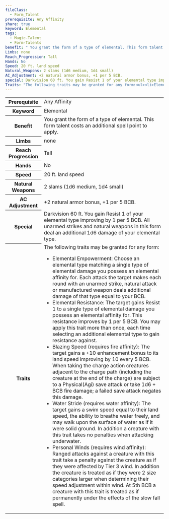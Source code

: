 ```yaml
---
fileClass:
  - Form_Talent
prerequisite: Any Affinity
share: true
keyword: Elemental
tags:
  - Magic-Talent
  - Form-Talents
benefit: " You grant the form of a type of elemental. This form talent costs an additional spell point to apply."
Limbs: none
Reach_Progression: Tall
Hands: No
Speed: 20 ft. land speed
Natural_Weapons: 2 slams (1d6 medium, 1d4 small)
AC_Adjustment: +2 natural armor bonus, +1 per 5 BCB.
special: Darkvision 60 ft. You gain Resist 1 of your elemental type improving by 1 per 5 BCB. All unarmed strikes and natural weapons in this form deal an additional 1d6 damage of your elemental type.
Traits: "The following traits may be granted for any form:<ul><li>Elemental Empowerment: Choose an elemental type matching a single type of elemental damage you possess an elemental affinity for. Each attack the target makes each round with an unarmed strike, natural attack or manufactured weapon deals additional damage of that type equal to your BCB.</li><li>Elemental Resistance: The target gains Resist 1 to a single type of elemental damage you possess an elemental affinity for. This resistance improves by 1 per 5 BCB. You may apply this trait more than once, each time selecting an additional elemental type to gain resistance against.</li><li>Blazing Speed (requires fire affinity): The target gains a +10 enhancement bonus to its land speed improving by 10 every 5 BCB. When taking the charge action creatures adjacent to the charge path (including the creature at the end of the charge) are subject to a Physical(Agi) save attack or take 1d6 + BCB fire damage; a failed save attack negates this damage.</li><li>Water Stride (requires water affinity): The target gains a swim speed equal to their land speed, the ability to breathe water freely, and may walk upon the surface of water as if it were solid ground. In addition a creature with this trait takes no penalties when attacking underwater.</li><li>Personal Winds (requires wind affinity): Ranged attacks against a creature with this trait take a penalty against the creature as if they were affected by Tier 3 wind. In addition the creature is treated as if they were 2 size categories larger when determining their speed adjustment within wind. At 5th BCB a creature with this trait is treated as if permanently under the effects of the slow fall spell.</li></ul>"
---
```

<p><span dir="ltr" style="overflow-x: auto;"><table><tbody><tr><th dir="ltr">Prerequisite</th><td dir="ltr">Any Affinity</td></tr><tr><th dir="ltr">Keyword</th><td dir="ltr">Elemental</td></tr><tr><th dir="ltr">Benefit</th><td dir="ltr"> You grant the form of a type of elemental. This form talent costs an additional spell point to apply.</td></tr><tr><th dir="ltr">Limbs</th><td dir="ltr">none</td></tr><tr><th dir="ltr">Reach Progression</th><td dir="ltr">Tall</td></tr><tr><th dir="ltr">Hands</th><td dir="ltr">No</td></tr><tr><th dir="ltr">Speed</th><td dir="ltr">20 ft. land speed</td></tr><tr><th dir="ltr">Natural Weapons</th><td dir="ltr">2 slams (1d6 medium, 1d4 small)</td></tr><tr><th dir="ltr">AC Adjustment</th><td dir="ltr">+2 natural armor bonus, +1 per 5 BCB.</td></tr><tr><th dir="ltr">Special</th><td dir="ltr">Darkvision 60 ft. You gain Resist 1 of your elemental type improving by 1 per 5 BCB. All unarmed strikes and natural weapons in this form deal an additional 1d6 damage of your elemental type.</td></tr><tr><th dir="ltr">Traits</th><td dir="ltr">The following traits may be granted for any form:<ul><li dir="auto">Elemental Empowerment: Choose an elemental type matching a single type of elemental damage you possess an elemental affinity for. Each attack the target makes each round with an unarmed strike, natural attack or manufactured weapon deals additional damage of that type equal to your BCB.</li><li dir="auto">Elemental Resistance: The target gains Resist 1 to a single type of elemental damage you possess an elemental affinity for. This resistance improves by 1 per 5 BCB. You may apply this trait more than once, each time selecting an additional elemental type to gain resistance against.</li><li dir="auto">Blazing Speed (requires fire affinity): The target gains a +10 enhancement bonus to its land speed improving by 10 every 5 BCB. When taking the charge action creatures adjacent to the charge path (including the creature at the end of the charge) are subject to a Physical(Agi) save attack or take 1d6 + BCB fire damage; a failed save attack negates this damage.</li><li dir="auto">Water Stride (requires water affinity): The target gains a swim speed equal to their land speed, the ability to breathe water freely, and may walk upon the surface of water as if it were solid ground. In addition a creature with this trait takes no penalties when attacking underwater.</li><li dir="auto">Personal Winds (requires wind affinity): Ranged attacks against a creature with this trait take a penalty against the creature as if they were affected by Tier 3 wind. In addition the creature is treated as if they were 2 size categories larger when determining their speed adjustment within wind. At 5th BCB a creature with this trait is treated as if permanently under the effects of the slow fall spell.</li></ul></td></tr></tbody></table></span></p>
